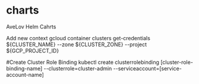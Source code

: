 # charts

AveLov Helm Cahrts

Add new context
gcloud container clusters get-credentials ${CLUSTER_NAME} --zone ${CLUSTER_ZONE} --project ${GCP_PROJECT_ID}

#Create Cluster Role Binding
kubectl create clusterrolebinding [cluster-role-binding-name] --clusterrole=cluster-admin --serviceaccount=[service-account-name]
